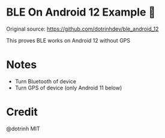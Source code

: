 # BLE On Android 12 Example 🤩

Original source: https://github.com/dotrinhdev/ble_android_12

This proves BLE works on Android 12 without GPS

# Notes
- Turn Bluetooth of device
- Turn GPS of device (only Android 11 below)

# Credit
@dotrinh
MIT
